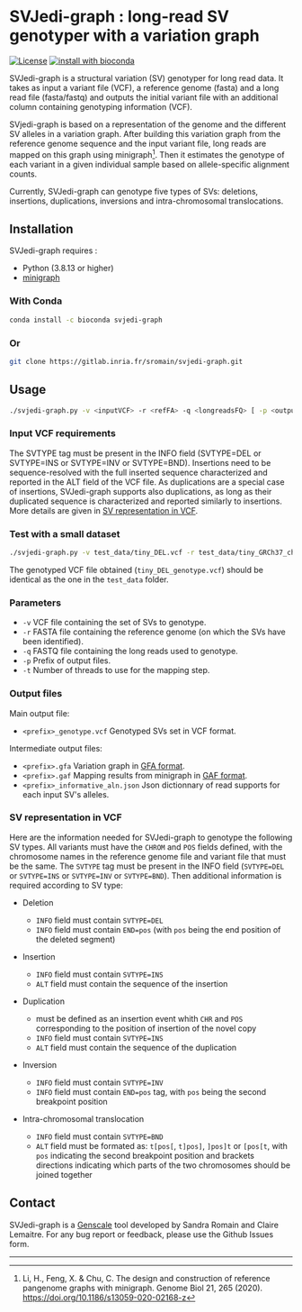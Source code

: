 # SVJedi-graph : long-read SV genotyper with a variation graph

[![License](http://img.shields.io/:license-affero-blue.svg)](http://www.gnu.org/licenses/agpl-3.0.en.html) [![install with bioconda](https://img.shields.io/badge/install%20with-bioconda-brightgreen.svg?style=flat)](https://anaconda.org/bioconda/svjedi-graph)

SVJedi-graph is a structural variation (SV) genotyper for long read data. It takes as input a variant file (VCF), a reference genome (fasta) and a long read file (fasta/fastq) and outputs the initial variant file with an additional column containing genotyping information (VCF).

SVjedi-graph is based on a representation of the genome and the different SV alleles in a variation graph. After building this variation graph from the reference genome sequence and the input variant file, long reads are mapped on this graph using minigraph[^1]. Then it estimates the genotype of each variant in a given individual sample based on allele-specific alignment counts. 

Currently, SVJedi-graph can genotype five types of SVs: deletions, insertions, duplications, inversions and intra-chromosomal translocations.


[^1]: Li, H., Feng, X. & Chu, C. The design and construction of reference pangenome graphs with minigraph. Genome Biol 21, 265 (2020). https://doi.org/10.1186/s13059-020-02168-z

## Installation

SVJedi-graph requires :

* Python (3.8.13 or higher) 
* [minigraph](https://github.com/lh3/minigraph)

### With Conda

```bash
conda install -c bioconda svjedi-graph
```

### Or

```bash
git clone https://gitlab.inria.fr/sromain/svjedi-graph.git
```

## Usage

```bash
./svjedi-graph.py -v <inputVCF> -r <refFA> -q <longreadsFQ> [ -p <output_prefix> -t <threads> ]
``` 

### Input VCF requirements

The SVTYPE tag must be present in the INFO field (SVTYPE=DEL or SVTYPE=INS or SVTYPE=INV or SVTYPE=BND). Insertions need to be sequence-resolved with the full inserted sequence characterized and reported in the ALT field of the VCF file. As duplications
are a special case of insertions, SVJedi-graph supports also duplications, as long as their duplicated sequence is characterized and reported similarly to insertions. More details are given in [SV representation in VCF](#SV-representation-in-VCF).


### Test with a small dataset


```bash
./svjedi-graph.py -v test_data/tiny_DEL.vcf -r test_data/tiny_GRCh37_chr22.fa -q tiny_sim_reads.fastq.gz -p tiny_DEL
``` 

The genotyped VCF file obtained (`tiny_DEL_genotype.vcf`) should be identical as the one in the `test_data` folder.


### Parameters


* `-v`  VCF file containing the set of SVs to genotype.
* `-r`  FASTA file containing the reference genome (on which the SVs have been identified).
* `-q`  FASTQ file containing the long reads used to genotype.
* `-p`  Prefix of output files.
* `-t`  Number of threads to use for the mapping step.


### Output files

Main output file:

* `<prefix>_genotype.vcf`  Genotyped SVs set in VCF format.

Intermediate output files:

* `<prefix>.gfa`           Variation graph in [GFA format](https://github.com/GFA-spec/GFA-spec).
* `<prefix>.gaf`           Mapping results from minigraph in [GAF format](https://github.com/lh3/gfatools/blob/master/doc/rGFA.md#the-graph-alignment-format-gaf).
* `<prefix>_informative_aln.json`   Json dictionnary of read supports for each input SV's alleles.



### SV representation in VCF

Here are the information needed for SVJedi-graph to genotype the following SV types. All variants must have the ```CHROM``` and ```POS``` fields defined, with the chromosome names in the reference genome file and variant file that must be the same. The `SVTYPE` tag must be present in the INFO field (`SVTYPE=DEL` or `SVTYPE=INS` or `SVTYPE=INV` or `SVTYPE=BND`). Then additional information is required according to SV type:

- Deletion
	- ```INFO``` field must contain ```SVTYPE=DEL```
	- ```INFO``` field must contain ```END=pos``` (with `pos` being the end position of the deleted segment)
	
- Insertion
	- ```INFO``` field must contain ```SVTYPE=INS```
	- ```ALT``` field must contain the sequence of the insertion 

- Duplication
	- must be defined as an insertion event whith `CHR` and `POS` corresponding to the position of insertion of the novel copy
	- ```INFO``` field must contain ```SVTYPE=INS```
	- ```ALT``` field must contain the sequence of the duplication 
	
- Inversion
	- ```INFO``` field must contain ```SVTYPE=INV```
	- ```INFO``` field must contain ```END=pos``` tag, with `pos` being the second breakpoint position

- Intra-chromosomal translocation
	- ```INFO``` field must contain ```SVTYPE=BND```
	- ```ALT``` field must be formated as: ```t[pos[```, ```t]pos]```, ```]pos]t``` or ```[pos[t```, with `pos` indicating the second breakpoint position and brackets directions indicating which parts of the two chromosomes should be joined together 


## Contact

SVJedi-graph is a [Genscale](https://team.inria.fr/genscale/) tool developed by Sandra Romain and Claire Lemaitre. For any bug report or feedback, please use the Github Issues form.

---
